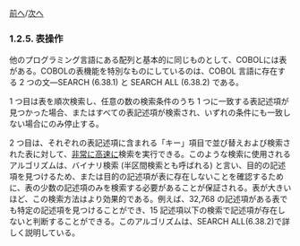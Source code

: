 <!--navi start-->
[前へ](1-2-4.md)/[次へ](1-2-6.md)
<!--navi end-->
### 1.2.5. 表操作

他のプログラミング言語にある配列と基本的に同じものとして、COBOLには表がある。COBOLの表機能を特別なものにしているのは、COBOL 言語に存在する 2 つの文―SEARCH (6.38.1) と SEARCH ALL (6.38.2) である。

1 つ目は表を順次検索し、任意の数の検索条件のうち 1 つに一致する表記述項が見つかった場合、またはすべての表記述項が検索され、いずれの条件にも一致しない場合にのみ停止する。

2 つ目は、それぞれの表記述項に含まれる「キー」項目で並び替えおよび検索された表に対して、<u>非常に高速に</u>検索を実行できる。このような検索に使用されるアルゴリズムは、バイナリ検索 (半区間検索とも呼ばれる) と言い、目的の記述項を見つけるため、または目的の記述項が表に存在しないことを確認するために、表の少数の記述項のみを検索する必要があることが保証される。表が大きいほど、この検索方法はより効果的である。例えば、32,768 の記述項がある表でも特定の記述項を見つけることができ、15 記述項以下の検索で記述項が存在しないと判断することができる。このアルゴリズムは、SEARCH ALL(6.38.2)で詳しく説明している。
